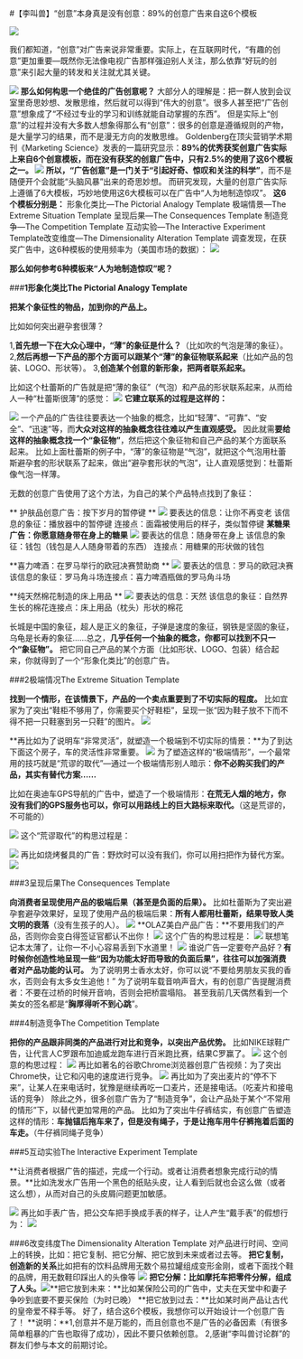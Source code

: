 #【李叫兽】“创意”本身真是没有创意：89%的创意广告来自这6个模板

![](http://mmbiz.qpic.cn/mmbiz/As7mscS0UOBib3FSHePsusjScSWtGMGiaRibQOazJRJZ9zsysmcZ6bvj6oibj90M5rVuZZWqlSCvNVVhzARGc2mdsg/640?tp=webp&wxfrom=5)

我们都知道，“创意”对广告来说非常重要。实际上，在互联网时代，“有趣的创意”更加重要—既然你无法像电视广告那样强迫别人关注，那么依靠“好玩的创意”来引起大量的转发和关注就尤其关键。

![](http://mmbiz.qpic.cn/mmbiz/As7mscS0UOBib3FSHePsusjScSWtGMGiaRMf7ibEuQXiaBDox3UJpgPLKEOofnlibRfeup745klZQhmV5wia6qLC7ZOA/0?tp=webp&wxfrom=5&wx_lazy=1)
**那么如何构思一个绝佳的广告创意呢？**
大部分人的理解是：把一群人放到会议室里奇思妙想、发散思维，然后就可以得到“伟大的创意”。很多人甚至把“广告创意”想象成了“不经过专业的学习和训练就能自动掌握的东西”。
但是实际上“创意”的过程并没有大多数人想象得那么有“创意”：很多的创意是遵循规则的产物，是大量学习的结果，而不是漫无方向的发散思维。
Goldenberg在顶尖营销学术期刊《Marketing Science》发表的一篇研究显示：**89%的优秀获奖创意广告实际上来自6个创意模板，而在没有获奖的创意广告中，只有2.5%的使用了这6个模板之一。
**![](http://mmbiz.qpic.cn/mmbiz/As7mscS0UOBib3FSHePsusjScSWtGMGiaRgWH8j1s8JuRSF3NnJIvCjA7ndCibyaggfj7iciaPRHLlyZogwH00Y2Niag/0?tp=webp&wxfrom=5&wx_lazy=1)
所以，**“广告创意”是一门关于“引起好奇、惊叹和关注的科学”**，而不是随便开个会就能“头脑风暴”出来的奇思妙想。
而研究发现，大量的创意广告实际上遵循了6大模板，巧妙地使用这6大模板可以在广告中“人为地制造惊叹”。
**这6个模板分别是：**
形象化类比—The Pictorial Analogy Template
极端情景—The Extreme Situation Template
呈现后果—The Consequences Template
制造竞争—The Competition Template
互动实验—The Interactive Experiment Template改变维度—The Dimensionality Alteration Template
调查发现，在获奖广告中，这6种模板的使用频率为（美国市场的数据）：
![](http://mmbiz.qpic.cn/mmbiz/As7mscS0UOBib3FSHePsusjScSWtGMGiaRMibf6W83A79VrXcJ8QqpG9alr47EF7nxhaRicDGsibBNZyubuGax4sU0g/0?tp=webp&wxfrom=5&wx_lazy=1)

**那么如何参考6种模板来“人为地制造惊叹”呢？**

###**1形象化类比The Pictorial Analogy Template**

**把某个象征性的物品，加到你的产品上。**

比如如何突出避孕套很薄？

1,**首先想一下在大众心理中，“薄”的象征是什么？**（比如吹的气泡是薄的象征）。
2,**然后再想一下产品的那个方面可以跟某个“薄”的象征物联系起来**（比如产品的包装、LOGO、形状等）。
3,**创造某个创意的新形象，把两者联系起来。**

比如这个杜蕾斯的广告就是把“薄的象征”（气泡）和产品的形状联系起来，从而给人一种“杜蕾斯很薄”的感觉：
![](http://mmbiz.qpic.cn/mmbiz/As7mscS0UOBib3FSHePsusjScSWtGMGiaRbCh7Oyiad2bpVHPlSiaHk4t2OwwoIQKQlFVkEN0b8oQBgI38p5bicbllQ/0?tp=webp&wxfrom=5&wx_lazy=1)
**它建立联系的过程是这样的：**

![](http://mmbiz.qpic.cn/mmbiz/As7mscS0UOBib3FSHePsusjScSWtGMGiaRBib8A9JKwp7LUJiaQVdB7IDL99gTF86NgtEcicu60OBVdv2UrO2Gpj4ng/0?tp=webp&wxfrom=5&wx_lazy=1)
一个产品的广告往往要表达一个抽象的概念，比如“轻薄”、“可靠”、“安全”、“迅速”等，而**大众对这样的抽象概念往往难以产生直观感受。**
因此就需**要给这样的抽象概念找一个“象征物”**，然后把这个象征物和自己产品的某个方面联系起来。
比如上面杜蕾斯的例子中，“薄”的象征物是“气泡”，就把这个气泡用杜蕾斯避孕套的形状联系了起来，做出“避孕套形状的气泡”，让人直观感觉到：杜蕾斯像气泡一样薄。

无数的创意广告使用了这个方法，为自己的某个产品特点找到了象征：

**
护肤品创意广告：按下岁月的暂停键
**
![](http://mmbiz.qpic.cn/mmbiz/As7mscS0UOBib3FSHePsusjScSWtGMGiaRicDj5EdmTbGd66GNOd6tRSunJphKib3o8dLtERP2LPsVwWMBurt2Yf3w/0?tp=webp&wxfrom=5&wx_lazy=1)
要表达的信息：让你不再变老
该信息的象征：播放器中的暂停键
连接点：面霜被使用后的样子，类似暂停键
**某糖果广告：你愿意随身带在身上的糖果**
![](http://mmbiz.qpic.cn/mmbiz/As7mscS0UOBib3FSHePsusjScSWtGMGiaRT5DnyZcf5a9tibyTfJmicWxey4TmIHbDfYGBkJWW6A2p4MicZvdyEo7Gw/0?tp=webp&wxfrom=5&wx_lazy=1)
要表达的信息：随身带在身上
该信息的象征：钱包（钱包是人人随身带着的东西）
连接点：用糖果的形状做的钱包

**喜力啤酒：在罗马举行的欧冠决赛赞助商
**
![](http://mmbiz.qpic.cn/mmbiz/As7mscS0UOBib3FSHePsusjScSWtGMGiaRHPficyNnVtZ4SgN0hKvTmhvXM5CNCRvGRI3HDDEpouXgAFEMo0DThbA/0?tp=webp&wxfrom=5&wx_lazy=1)
要表达的信息：罗马的欧冠决赛
该信息的象征：罗马角斗场连接点：喜力啤酒瓶做的罗马角斗场

**纯天然棉花制造的床上用品
**
![](http://mmbiz.qpic.cn/mmbiz/As7mscS0UOBib3FSHePsusjScSWtGMGiaRJIFKkzFgTYXcakAwBbcib2CuHHNiaPWnnGXf9BQnT9FIoOR9S8KHm4Aw/0?tp=webp&wxfrom=5&wx_lazy=1)
要表达的信息：天然
该信息的象征：自然界生长的棉花连接点：床上用品（枕头）形状的棉花

长城是中国的象征，超人是正义的象征，子弹是速度的象征，钢铁是坚固的象征，乌龟是长寿的象征……总之，**几乎任何一个抽象的概念，你都可以找到不只一个“象征物”。**
把它同自己产品的某个方面（比如形状、LOGO、包装）结合起来，你就得到了一个“形象化类比”的创意广告。

###2极端情况The Extreme Situation Template

**找到一个情形，在该情景下，产品的一个卖点重要到了不切实际的程度。**
比如宜家为了突出“鞋柜不够用了，你需要买个好鞋柜”，呈现一张“因为鞋子放不下而不得不把一只鞋塞到另一只鞋”的图片。
![](http://mmbiz.qpic.cn/mmbiz/As7mscS0UOBib3FSHePsusjScSWtGMGiaRQ5UVoeenE6OpKTLn3b0HJH4ibVwQcjcc1ciciarK40fyd9kZxPWFClhDQ/0?tp=webp&wxfrom=5&wx_lazy=1)

**再比如为了说明车“非常灵活”，就塑造一个极端到不切实际的情景：**为了到达下面这个房子，车的灵活性非常重要。
![](http://mmbiz.qpic.cn/mmbiz/As7mscS0UOBib3FSHePsusjScSWtGMGiaRPJWXPYkWYTCT1KibJn0xicvcypYKOCRP3J2toq5RS7Tq0x02jHWpQ8cg/0?tp=webp&wxfrom=5&wx_lazy=1)
为了塑造这样的“极端情形”，一个最常用的技巧就是“荒谬的取代”—通过一个极端情形别人暗示：**你不必购买我们的产品，其实有替代方案……**

比如在奥迪车GPS导航的广告中，塑造了一个极端情形：**在荒无人烟的地方，你没有我们的GPS服务也可以，你可以用路线上的巨大路标来取代。**（这是荒谬的，不可能的）

![](http://mmbiz.qpic.cn/mmbiz/As7mscS0UOBib3FSHePsusjScSWtGMGiaR3ta8TJmMd7CW4KCP2Vtic9UW1sMiaL4V6qeXF0icZbbVibOv9yicwZbTjWw/0?tp=webp&wxfrom=5&wx_lazy=1)
这个“荒谬取代”的构思过程是：

![](http://mmbiz.qpic.cn/mmbiz/As7mscS0UOBib3FSHePsusjScSWtGMGiaRj5tvCBwRqW5yh2kAJj2icTT6YZsOkdDEwz7sNsUdEYBzzAmXvX9uHKA/0?tp=webp&wxfrom=5&wx_lazy=1)
再比如烧烤餐具的广告：野炊时可以没有我们，你可以用扫把作为替代方案。
![](http://mmbiz.qpic.cn/mmbiz/As7mscS0UOBib3FSHePsusjScSWtGMGiaR3SalU8ElUQqXdIQicc0ny0D71gHP615r5HwLTnc17QYicibJ8jO02OJsw/0?tp=webp&wxfrom=5&wx_lazy=1)

###3呈现后果The Consequences Template

**向消费者呈现使用产品的极端后果（甚至是负面的后果）。**
比如杜蕾斯为了突出避孕套避孕效果好，呈现了使用产品的极端后果：**所有人都用杜蕾斯，结果导致人类文明的衰落**（没有生孩子的人）。
![](http://mmbiz.qpic.cn/mmbiz/As7mscS0UOBib3FSHePsusjScSWtGMGiaRq54BeLTb2kMJOD5Kw9CcAdY2iaTWwQz90AJWhcMbxIqpB9zQkwrmqEg/0?tp=webp&wxfrom=5&wx_lazy=1)
**OLAZ美白产品广告：**不要用我们的产品，否则你会变白得签证官都认不出你！
![](http://mmbiz.qpic.cn/mmbiz/As7mscS0UOBib3FSHePsusjScSWtGMGiaRNxKtDamVdr6TatboRqMANhRZkQgYU4AENOzKyicpvfmbeS1zFlHsj3Q/0?tp=webp&wxfrom=5&wx_lazy=1)
这个广告的构思过程是：
![](http://mmbiz.qpic.cn/mmbiz/As7mscS0UOBib3FSHePsusjScSWtGMGiaRPggw4UiboP3tbIQwpqgjKrMjDXdFrDHNa42d48M72oqZN22xveuOuHQ/0?tp=webp&wxfrom=5&wx_lazy=1)
联想笔记本太薄了，让你一不小心容易丢到下水道里！
![](http://mmbiz.qpic.cn/mmbiz/As7mscS0UOBib3FSHePsusjScSWtGMGiaRUNzGp4VGTIhHTWoWbvtkOlbqiaKzsCWdjhX5Okpcsia3MM735dj8RjoA/0?tp=webp&wxfrom=5&wx_lazy=1)
谁说广告一定要夸产品好？**有时候你创造性地呈现一些“因为功能太好而导致的负面后果”，往往可以加强消费者对产品功能的认可。**
为了说明男士香水太好，你可以说“不要给男朋友买我的香水，否则会有太多女生追他！”
为了说明车载音响声音大，有的创意广告提醒消费者：不要在过桥的时候开音响，否则会把桥震塌陷。
甚至我前几天偶然看到一个美女的签名都是“**胸厚得听不到心跳**”。

###4制造竞争The Competition Template

**把你的产品跟非同类的产品进行对比和竞争，以突出产品优势。**
比如NIKE球鞋广告，让代言人C罗跟布加迪威龙跑车进行百米跑比赛，结果C罗赢了。
![](http://mmbiz.qpic.cn/mmbiz/As7mscS0UOBib3FSHePsusjScSWtGMGiaRmyiaWaxmZxW03cmjjVHIUyFh1LA9iahbD1fNibaKq4Zd6OjBbMHqTRBOA/0?tp=webp&wxfrom=5&wx_lazy=1)
这个创意的构思过程：
![](http://mmbiz.qpic.cn/mmbiz/As7mscS0UOBib3FSHePsusjScSWtGMGiaRpjFhibOpJmSaDiayCWkfVcqhn0HUvbu7rgbRpAwgLlANkKRoFSNJHhkQ/0?tp=webp&wxfrom=5&wx_lazy=1)
再比如著名的谷歌Chrome浏览器创意广告视频：为了突出Chrome快，让它和闪电的速度进行竞争。
![](http://mmbiz.qpic.cn/mmbiz/As7mscS0UOBib3FSHePsusjScSWtGMGiaR6Pm33sPRyLxXuYUic1OOPXvHlgjsOk4iajdVyHUVBgHPmscPpvSPGAGA/0?tp=webp&wxfrom=5&wx_lazy=1)
再比如为了突出麦片的“停不下来”，让某人在来电话时，犹豫是继续再吃一口麦片，还是接电话。（吃麦片和接电话的竞争）
除此之外，很多创意广告为了“制造竞争”，会让产品处于某个“不常用的情形”下，以替代更加常用的产品。
比如为了突出牛仔裤结实，有创意广告塑造这样的情形：**车抛锚后拖车来了，但是没有绳子，于是让拖车用牛仔裤拖着后面的车走。**（牛仔裤同绳子竞争）

###5互动实验The Interactive Experiment Template

**让消费者根据广告的描述，完成一个行动。或者让消费者想象完成行动的情景。**比如洗发水广告用一个黑色的纸贴头皮，让人看到后就也会这么做（或者这么想），从而对自己的头皮屑问题更加敏感。

![](http://mmbiz.qpic.cn/mmbiz/As7mscS0UOBib3FSHePsusjScSWtGMGiaRY3mDSC6dkmQ3zHMVzH2DEw3PrSPUaoAhsibViafKcfGMqPnzUQCSDSWw/0?tp=webp&wxfrom=5&wx_lazy=1)
再比如手表广告，把公交车把手换成手表的样子，让人产生“戴手表”的假想行为：
![](http://mmbiz.qpic.cn/mmbiz/As7mscS0UOBib3FSHePsusjScSWtGMGiaRSswOLAoEP9HOBI1ib3z15hpNyxOuOesYdu5NQDbucEOs2lXPmIfV1Zg/0?tp=webp&wxfrom=5&wx_lazy=1)

###6改变纬度The Dimensionality Alteration Template
对产品进行时间、空间上的转换，比如：把它复制、把它分解、把它放到未来或者过去等。
**把它复制，创造新的关系**比如把有的饮料品牌用无数个易拉罐组成变形金刚，或者下面找个鞋的品牌，用无数鞋印踩出人的头像等
![](http://mmbiz.qpic.cn/mmbiz/As7mscS0UOBib3FSHePsusjScSWtGMGiaRKicJ8diaiaW5V9FW9Gmb7uPnrSyIP89YW17tdJqf2ZcHJUYkB2ZuKmg3A/0?tp=webp&wxfrom=5&wx_lazy=1)
**把它分解：比如摩托车把零件分解，组成了人头。**![](http://mmbiz.qpic.cn/mmbiz/As7mscS0UOBib3FSHePsusjScSWtGMGiaRJtTUY4AuOnvB5AKBjqLt7R19KFAQYCBUAeqcun6hHhDvo1tibUkMbWw/0?tp=webp&wxfrom=5&wx_lazy=1)**把它放到未来：**比如某保险公司的广告中，丈夫在天堂中和妻子争吵到底要不要买保险（为时已晚）
**把它放到过去：**比如某时尚产品让古代的皇帝爱不释手等。
好了，结合这6个模板，我想你可以开始设计一个创意广告了！
**说明：**1,创意并不是万能的，而且创意也不是广告的必备因素（有很多简单粗暴的广告也取得了成功），因此不要只依赖创意。
2,感谢“李叫兽讨论群”的群友们参与本文的前期讨论。
